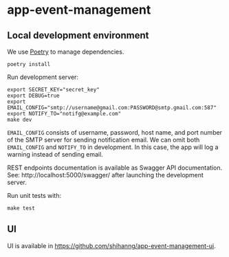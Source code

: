 # app-event-management

## Local development environment

We use [Poetry](https://python-poetry.org/) to manage dependencies.

```console
poetry install
```

Run development server:

```console
export SECRET_KEY="secret_key"
export DEBUG=true
export EMAIL_CONFIG="smtp://username@gmail.com:PASSWORD@smtp.gmail.com:587"
export NOTIFY_TO="notifg@example.com"
make dev
```

`EMAIL_CONFIG` consists of username, password, host name, and port number of the SMTP server for sending notification email. We can omit both `EMAIL_CONFIG` and `NOTIFY_TO` in development. In this case, the app will log a warning instead of sending email.

REST endpoints documentation is available as Swagger API documentation. See: http://localhost:5000/swagger/ after launching the development server.

Run unit tests with:

```console
make test
```

## UI

UI is available in <https://github.com/shihanng/app-event-management-ui>.
